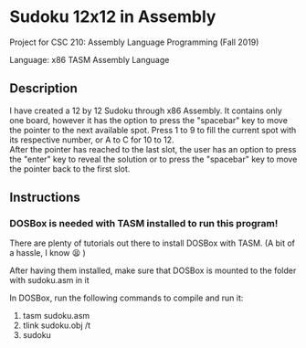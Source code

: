 # Sudoku 12x12 in Assembly
Project for CSC 210: Assembly Language Programming (Fall 2019)

Language: x86 TASM Assembly Language

## Description
I have created a 12 by 12 Sudoku through x86 Assembly. It contains only one board, however it has the option to press the "spacebar" key to move the pointer to the next available spot. 
Press 1 to 9 to fill the current spot with its respective number, or A to C for 10 to 12.  
After the pointer has reached to the last slot, the user has an option to press the "enter" key to reveal the solution or to press the "spacebar" key to move the pointer back to the first slot.
## Instructions 
### DOSBox is needed with TASM installed to run this program!
There are plenty of tutorials out there to install DOSBox with TASM. (A bit of a hassle, I know :tired_face: )

After having them installed, make sure that DOSBox is mounted to the folder with sudoku.asm in it 

In DOSBox, run the following commands to compile and run it:

1) tasm sudoku.asm
2) tlink sudoku.obj /t
3) sudoku
